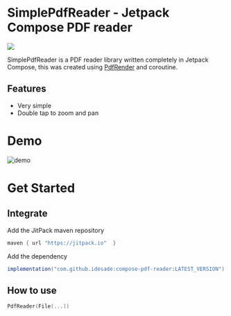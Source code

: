 # SimplePdfReader - Jetpack Compose PDF reader
[![](https://jitpack.io/v/idesade/compose-pdf-reader.svg)](https://jitpack.io/#idesade/compose-pdf-reader)

SimplePdfReader is a PDF reader library written completely in Jetpack Compose, this was created using [PdfRender](https://developer.android.com/reference/android/graphics/pdf/PdfRenderer) and coroutine.

## Features

- Very simple
- Double tap to zoom and pan

# Demo

<img src="assets/demo.gif" alt="demo"/>

# Get Started
## Integrate
Add the JitPack maven repository
```gradle
maven { url "https://jitpack.io"  }
```
Add the dependency
```gradle
implementation("com.github.idesade:compose-pdf-reader:LATEST_VERSION")
```
## How to use
```kotlin
PdfReader(File(...))
```
